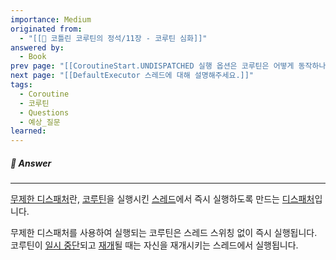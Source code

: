 ```yaml
---
importance: Medium
originated from:
  - "[[📘 코틀린 코루틴의 정석/11장 - 코루틴 심화]]"
answered by:
  - Book
prev page: "[[CoroutineStart.UNDISPATCHED 실행 옵션은 코루틴은 어떻게 동작하나요?]]"
next page: "[[DefaultExecutor 스레드에 대해 설명해주세요.]]"
tags:
  - Coroutine
  - 코루틴
  - Questions
  - 예상_질문
learned:
---
```

##### 💬 Answer
---
[무제한 디스패처](무제한%20디스패처.md)란, [코루틴](코루틴.md)을 실행시킨 [스레드](스레드.md)에서 즉시 실행하도록 만드는 [디스패처](디스패처.md)입니다.

무제한 디스패처를 사용하여 실행되는 코루틴은 스레드 스위칭 없이 즉시 실행됩니다. 
코루틴이 [일시 중단](일시%20중단.md)되고 [재개](재개.md)될 때는 자신을 재개시키는 스레드에서 실행됩니다.
